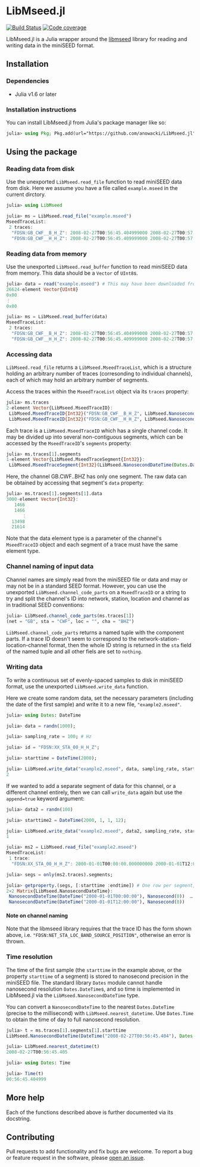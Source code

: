 # LibMseed.jl

[![Build Status](https://github.com/anowacki/LibMseed.jl/workflows/CI/badge.svg)](https://github.com/anowacki/LibMseed.jl/actions)
[![Code coverage](https://codecov.io/gh/anowacki/LibMseed.jl/branch/master/graph/badge.svg?token=4XkpiFaFJN)](https://codecov.io/gh/anowacki/LibMseed.jl)

LibMseed.jl is a Julia wrapper around the
[libmseed](https://github.com/iris-edu/libmseed) library for reading
and writing data in the miniSEED format.

## Installation
### Dependencies
- Julia v1.6 or later

### Installation instructions
You can install LibMseed.jl from Julia's package manager like so:

```julia
julia> using Pkg; Pkg.add(url="https://github.com/anowacki/LibMseed.jl")
```

## Using the package

### Reading data from disk
Use the unexported `LibMseed.read_file` function to read miniSEED data
from disk.  Here we assume you have a file called `example.mseed` in the
current dirctory.

```julia
julia> using LibMseed

julia> ms = LibMseed.read_file("example.mseed")
MseedTraceList:
 2 traces:
  "FDSN:GB_CWF__B_H_Z": 2008-02-27T00:56:45.404999000 2008-02-27T00:57:45.384999000, 1 segments
  "FDSN:GB_CWF__H_H_Z": 2008-02-27T00:56:45.409999000 2008-02-27T00:57:45.399999000, 1 segments
```

### Reading data from memory
Use the unexported `LibMseed.read_buffer` function to read miniSEED data
from memory.  This data should be a `Vector` of `UInt8`s.

```julia
julia> data = read("example.mseed") # This may have been downloaded from the internet, for example
26624-element Vector{UInt8}
0x00
⋮
0x00

julia> ms = LibMseed.read_buffer(data)
MseedTraceList:
 2 traces:
  "FDSN:GB_CWF__B_H_Z": 2008-02-27T00:56:45.404999000 2008-02-27T00:57:45.384999000, 1 segments
  "FDSN:GB_CWF__H_H_Z": 2008-02-27T00:56:45.409999000 2008-02-27T00:57:45.399999000, 1 segments
```

### Accessing data
`LibMseed.read_file` returns a `LibMseed.MseedTraceList`, which is a structure
holding an arbitrary number of traces (corresonding to individual channels),
each of which may hold an arbitrary number of segments.

Access the traces within the `MseedTraceList` object via its `traces`
property:

```julia
julia> ms.traces
2-element Vector{LibMseed.MseedTraceID}:
 LibMseed.MseedTraceID{Int32}("FDSN:GB_CWF__B_H_Z", LibMseed.NanosecondDateTime(Dates.DateTime("2008-02-27T00:56:45.404"), Dates.Nanosecond(999000)), LibMseed.NanosecondDateTime(Dates.DateTime("2008-02-27T00:57:45.384"), Dates.Nanosecond(999000)), LibMseed.MseedTraceSegment{Int32}[LibMseed.MseedTraceSegment{Int32}(LibMseed.NanosecondDateTime(Dates.DateTime("2008-02-27T00:56:45.404"), Dates.Nanosecond(999000)), LibMseed.NanosecondDateTime(Dates.DateTime("2008-02-27T00:57:45.384"), Dates.Nanosecond(999000)), 50.0, 3000, Int32[1466, 1466, 1453, 1449, 1449, 1443, 1441, 1443, 1444, 1439  …  -12421, -15146, 6993, 32994, 34813, 29718, 17484, 4468, 13498, 21614])])
 LibMseed.MseedTraceID{Int32}("FDSN:GB_CWF__H_H_Z", LibMseed.NanosecondDateTime(Dates.DateTime("2008-02-27T00:56:45.409"), Dates.Nanosecond(999000)), LibMseed.NanosecondDateTime(Dates.DateTime("2008-02-27T00:57:45.399"), Dates.Nanosecond(999000)), LibMseed.MseedTraceSegment{Int32}[LibMseed.MseedTraceSegment{Int32}(LibMseed.NanosecondDateTime(Dates.DateTime("2008-02-27T00:56:45.409"), Dates.Nanosecond(999000)), LibMseed.NanosecondDateTime(Dates.DateTime("2008-02-27T00:57:45.399"), Dates.Nanosecond(999000)), 100.0, 6000, Int32[1469, 1469, 1463, 1465, 1447, 1449, 1457, 1450, 1447, 1446  …  28750, 19408, 13748, 9836, -1323, 11130, 21097, 20900, 14103, 10817])])
```

Each trace is a `LibMseed.MseedTraceID` which has a single channel code.
It may be divided up into several non-contiguous segments, which can be
accessed by the `MseedTraceID`'s `segments` property:

```julia
julia> ms.traces[1].segments
1-element Vector{LibMseed.MseedTraceSegment{Int32}}:
 LibMseed.MseedTraceSegment{Int32}(LibMseed.NanosecondDateTime(Dates.DateTime("2008-02-27T00:56:45.404"), Dates.Nanosecond(999000)), LibMseed.NanosecondDateTime(Dates.DateTime("2008-02-27T00:57:45.384"), Dates.Nanosecond(999000)), 50.0, 3000, Int32[1466, 1466, 1453, 1449, 1449, 1443, 1441, 1443, 1444, 1439  …  -12421, -15146, 6993, 32994, 34813, 29718, 17484, 4468, 13498, 21614])
```

Here, the channel GB.CWF..BHZ has only one segment.  The raw data can
be obtained by accessing that segment's `data` property:

```julia
julia> ms.traces[1].segments[1].data
3000-element Vector{Int32}:
   1466
   1466
      ⋮
  13498
  21614
```

Note that the data element type is a parameter of the channel's `MseedTraceID`
object and each segment of a trace must have the same element type.

### Channel naming of input data
Channel names are simply read from the miniSEED file or data and may
or may not be in a standard SEED format.  However, you can use the
unexported `LibMseed.channel_code_parts` on a `MseedTraceID` or a string
to try and split the channel's ID into network, station, location and
channel as in traditional SEED conventions:

```julia
julia> LibMseed.channel_code_parts(ms.traces[1])
(net = "GB", sta = "CWF", loc = "", cha = "BHZ")
```

`LibMseed.channel_code_parts` returns a named tuple with the component
parts.  If a trace ID doesn't seem to correspond to the
network-station-location-channel format, then the whole ID string is
returned in the `sta` field of the named tuple and all other fiels are
set to `nothing`.

### Writing data
To write a continuous set of evenly-spaced samples to disk in miniSEED
format, use the unexported `LibMseed.write_data` function.

Here we create some random data, set the necessary parameters (including
the date of the first sample) and write it to a new file, `"example2.mseed"`.

```julia
julia> using Dates: DateTime

julia> data = randn(1000);

julia> sampling_rate = 100; # Hz

julia> id = "FDSN:XX_STA_00_H_H_Z";

julia> starttime = DateTime(2000);

julia> LibMseed.write_data("example2.mseed", data, sampling_rate, starttime, id)
2
```

If we wanted to add a separate segment of data for this channel, or a
different channel entirely, then we can call `write_data` again but
use the `append=true` keyword argument:

```julia
julia> data2 = randn(100)

julia> starttime2 = DateTime(2000, 1, 1, 12);

julia> LibMseed.write_data("example2.mseed", data2, sampling_rate, starttime2, id; append=true)
1

julia> ms2 = LibMseed.read_file("example2.mseed")
MseedTraceList:
 1 trace:
  "FDSN:XX_STA_00_H_H_Z": 2000-01-01T00:00:00.000000000 2000-01-01T12:00:00.990000000, 2 segments

julia> segs = only(ms2.traces).segments;

julia> getproperty.(segs, [:starttime :endtime]) # One row per segment, start and end time
2×2 Matrix{LibMseed.NanosecondDateTime}:
 NanosecondDateTime(DateTime("2000-01-01T00:00:00"), Nanosecond(0))  …  NanosecondDateTime(DateTime("2000-01-01T00:00:09.990"), Nanosecond(0))
 NanosecondDateTime(DateTime("2000-01-01T12:00:00"), Nanosecond(0))     NanosecondDateTime(DateTime("2000-01-01T12:00:00.990"), Nanosecond(0))
```

#### Note on channel naming
Note that the libmseed library requires that the trace ID has the form
shown above, i.e. `"FDSN:NET_STA_LOC_BAND_SOURCE_POSITION"`, otherwise
an error is thrown.

### Time resolution
The time of the first sample (the `starttime` in the example above,
or the property `starttime` of a segment) is stored to nanosecond
precision in the miniSEED file.  The standard library `Dates` module
cannot handle nanosecond resolution `Dates.DateTime`s, and so time is
implemented in LibMseed.jl via the `LibMseed.NanosecondDateTime` type.

You can convert a `NanosecondDateTime` to the nearest `Dates.DateTime`
(precise to the millisecond) with `LibMseed.nearest_datetime`.  Use
`Dates.Time` to obtain the time of day to full nanosecond resolution.

```julia
julia> t = ms.traces[1].segments[1].starttime
LibMseed.NanosecondDateTime(DateTime("2008-02-27T00:56:45.404"), Dates.Nanosecond(999000))

julia> LibMseed.nearest_datetime(t)
2008-02-27T00:56:45.405

julia> using Dates: Time

julia> Time(t)
00:56:45.404999
```

## More help
Each of the functions described above is further documented via its
docstring.

## Contributing
Pull requests to add functionality and fix bugs are welcome.  To report
a bug or feature request in the software, please
[open an issue](https://github.com/anowacki/LibMseed.jl/issues/new).


